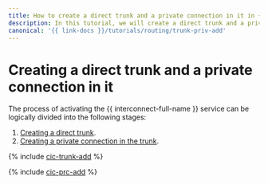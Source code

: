 ```yaml
---
title: How to create a direct trunk and a private connection in it in {{ interconnect-full-name }}
description: In this tutorial, we will create a direct trunk and a private connection in it.
canonical: '{{ link-docs }}/tutorials/routing/trunk-priv-add'
---
```


# Creating a direct trunk and a private connection in it

The process of activating the {{ interconnect-full-name }} service can be logically divided into the following stages:

1. [Creating a direct trunk](#trunk-create).
1. [Creating a private connection in the trunk](#priv-create).

{% include [cic-trunk-add](../../_tutorials/routing/trunk-add.md) %}

{% include [cic-prc-add](../../_tutorials/routing/priv-add.md) %}
